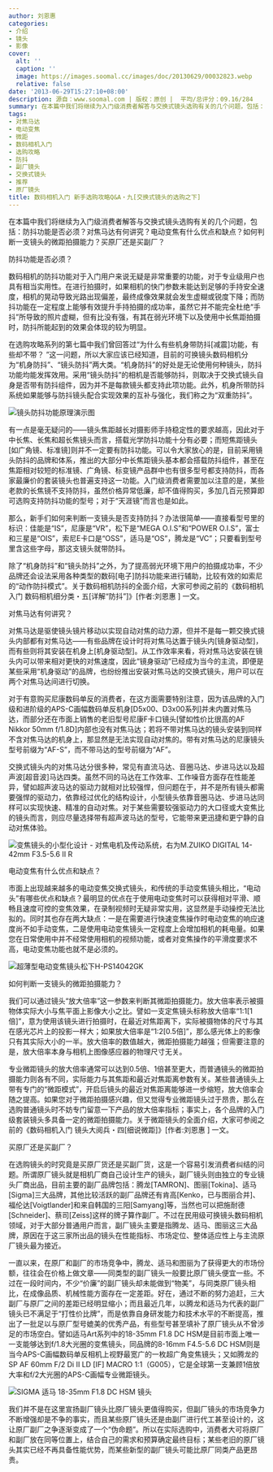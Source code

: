 ```yaml
---
author: 刘恩惠
categories:
- 介绍
- 镜头
- 影像
cover:
  alt: ''
  caption: ''
  image: https://images.soomal.cc/images/doc/20130629/00032823.webp
  relative: false
date: '2013-06-29T15:27:10+08:00'
description: 源自：www.soomal.com | 版权：原创 |  平均/总评分：09.16/284
summary: 在本篇中我们将继续为入门级消费者解答与交换式镜头选购有关的几个问题，包括：防抖功能是否必须？对焦马达有何讲究？电动变焦有什么优点和缺点？如何判断一支镜头的微距拍摄能力？买原厂还是买副厂？
tags:
- 对焦马达
- 电动变焦
- 微距
- 数码相机入门
- 选购攻略
- 防抖
- 副厂镜头
- 交换式镜头
- 推荐
- 原厂镜头
title: 数码相机入门 新手选购攻略Q&A・九[交换式镜头的选购之下]
---
```


在本篇中我们将继续为入门级消费者解答与交换式镜头选购有关的几个问题，包括：防抖功能是否必须？对焦马达有何讲究？电动变焦有什么优点和缺点？如何判断一支镜头的微距拍摄能力？买原厂还是买副厂？

防抖功能是否必须？

数码相机的防抖功能对于入门用户来说无疑是非常重要的功能，对于专业级用户也具有相当实用性。在进行拍摄时，如果相机的快门参数未能达到足够的手持安全速度，相机的晃动导致光路出现偏差，最终成像效果就会发生虚糊或锐度下降；而防抖功能在一定程度上能够有效提升手持拍摄的成功率，虽然它并不能完全杜绝“手抖”所导致的照片虚糊，但有比没有强，有其在弱光环境下以及使用中长焦距拍摄时，防抖所能起到的效果会体现的较为明显。

在选购攻略系列的第七篇中我们曾回答过“为什么有些机身带防抖[减震]功能，有些却不带？ ”这一问题，所以大家应该已经知道，目前的可换镜头数码相机分为“机身防抖”、“镜头防抖”两大类。“机身防抖”的好处是无论使用何种镜头，防抖功能均能发挥效用。采用“镜头防抖”的相机是否能够防抖，则取决于交换式镜头自身是否带有防抖组件，因为并不是每款镜头都支持此项功能。此外，机身所带防抖系统如果能够与防抖镜头配合实现效果的互补与强化，我们称之为“双重防抖”。

![镜头防抖功能原理演示图](https://images.soomal.cc/images/doc/20120128/00016343.webp)





有一点是毫无疑问的――镜头焦距越长对摄影师手持稳定性的要求越高，因此对于中长焦、长焦和超长焦镜头而言，搭载光学防抖功能十分有必要；而短焦距镜头[如广角镜、标准镜]则并不一定要有防抖功能。可以令大家放心的是，目前采用镜头防抖的品牌和体系，推出的大部分中长焦距镜头基本都会搭载防抖组件，甚至在焦距相对较短的标准镜、广角镜、标变镜产品群中也有很多型号都支持防抖，而各家最廉价的套装镜头也普遍支持这一功能。入门级消费者需要加以注意的是，某些老款的长焦镜不支持防抖，虽然价格异常低廉，却不值得购买，多加几百元预算即可选购支持防抖功能的型号；对于“天涯镜”而言也是如此。

那么，新手们如何来判断一支镜头是否支持防抖？办法很简单――直接看型号里的标识：佳能是“IS”，尼康是“VR”，松下是“MEGA O.I.S”和“POWER O.I.S”，富士和三星是“OIS”，索尼E卡口是“OSS”，适马是“OS”，腾龙是“VC”；只要看到型号里含这些字母，那这支镜头就带防抖。

除了“机身防抖”和“镜头防抖”之外，为了提高弱光环境下用户的拍摄成功率，不少品牌还会设法采用各种类型的数码[电子]防抖功能来进行辅助，比较有效的如索尼的“动作防抖模式”。关于数码相机防抖的全面介绍，大家可参阅之前的《数码相机入门 数码相机细分类・五[详解“防抖”]》[作者:刘恩惠 ]
一文。

对焦马达有何讲究？

对焦马达是驱使镜头镜片移动以实现自动对焦的动力源，但并不是每一颗交换式镜头内部都有对焦马达――有些品牌在设计时将对焦马达置于镜头内[镜身驱动型]，而有些则将其安装在机身上[机身驱动型]。从工作效率来看，将对焦马达安装在镜头内可以带来相对更快的对焦速度，因此“镜身驱动”已经成为当今的主流，即便是某些采用“机身驱动”的品牌，也纷纷推出安装对焦马达的交换式镜头，用户可以在两个对焦马达间进行切换。

对于有意购买尼康数码单反的消费者，在这方面需要特别注意，因为该品牌的入门级和进阶级的APS-C画幅数码单反机身[D5x00、D3x00系列]并未内置对焦马达，而部分还在市面上销售的老旧型号尼康F卡口镜头[譬如性价比很高的AF Nikkor 50mm f/1.8D]内部也没有对焦马达；若将不带对焦马达的镜头安装到同样不含对焦马达的机身上，那显然是无法实现自动对焦的。带有对焦马达的尼康镜头型号前缀为“AF-S”，而不带马达的型号前缀为“AF”。

交换式镜头内的对焦马达分很多种，常见有直流马达、音圈马达、步进马达以及超声波[超音波]马达四类。虽然不同的马达在工作效率、工作噪音方面存在性能差异，譬如超声波马达的驱动力就相对比较强悍，但问题在于，并不是所有镜头都需要强悍的驱动力，依靠经过优化的结构设计，小型镜头依靠音圈马达、步进马达同样可以实现快速、精准的自动对焦。对于某些需要较强驱动力的大口径或大变焦比的镜头而言，则应尽量选择带有超声波马达的型号，它能带来更迅捷和更宁静的自动对焦体验。

![变焦镜头的小型化设计 - 对焦电机及传动系统，右为M.ZUIKO DIGITAL 14-42mm F3.5-5.6 Ⅱ R](https://images.soomal.cc/images/doc/20130405/00029262.webp)




电动变焦有什么优点和缺点？

市面上出现越来越多的电动变焦交换式镜头，和传统的手动变焦镜头相比，“电动头”有哪些优点和缺点？最明显的优点在于使用电动变焦时可以获得相对平滑、顺畅且速度可控的变焦效果，在录制视频时无疑非常实用，这显然是手动操控无法比拟的。同时其也存在两大缺点：一是在需要进行快速变焦操作时电动变焦的响应速度尚不如手动变焦，二是使用电动变焦镜头一定程度上会增加相机的耗电量。如果您在日常使用中并不经常使用相机的视频功能，或者对变焦操作的平滑度要求不高，电动变焦功能也就不是必须的。

![超薄型电动变焦镜头松下H-PS14042GK](https://images.soomal.cc/images/doc/20111218/00015533.webp)




如何判断一支镜头的微距拍摄能力？

我们可以通过镜头“放大倍率”这一参数来判断其微距拍摄能力。放大倍率表示被摄物体实际大小与焦平面上影像大小之比。譬如一支定焦镜头标称放大倍率“1:1[1倍]”，意为使用该镜头进行拍摄时，在最近对焦距离下，实际被摄物体的尺寸与其在感光芯片上的投影一样大；如果放大倍率是“1:2[0.5倍]”，那么感光体上的影像只有其实际大小的一半。放大倍率的数值越大，微距拍摄能力越强；但需要注意的是，放大倍率本身与相机上图像感应器的物理尺寸无关。

专业微距镜头的放大倍率通常可以达到0.5倍、1倍甚至更大，而普通镜头的微距拍摄能力则各有不同，实际能力与其焦距和最近对焦距离参数有关。某些普通镜头上带有专门的“微距模式”，开启后镜头的最近对焦距离能够进一步缩短，放大倍率会随之提高。如果您对于微距拍摄感兴趣，但又觉得专业微距镜头过于昂贵，那么在选购普通镜头时不妨专门留意一下产品的放大倍率指标；事实上，各个品牌的入门级套装镜头多具备一定的微距拍摄能力。关于微距镜头的全面介绍，大家可参阅之前的《数码相机入门 镜头大阅兵・四[细说微距]》[作者:刘恩惠 ]
一文。

买原厂还是买副厂？

在选购镜头的时究竟是买原厂货还是买副厂货，这是一个容易引发消费者纠结的问题。所谓原厂镜头就是相机厂商自己设计生产的镜头，副厂镜头则由独立的专业镜头厂商出品，目前主要的副厂品牌包括：腾龙[TAMRON]、图丽[Tokina]、适马[Sigma]三大品牌，其他比较活跃的副厂品牌还有肯高[Kenko，已与图丽合并]、福伦达[Voigtlander]和来自韩国的三阳[Samyang]等，当然也可以把施耐德[Schneider]、蔡司[Zeiss]这样的牌子算作副厂。不过在民用级可换镜头数码相机领域，对于大部分普通用户而言，副厂镜头主要是指腾龙、适马、图丽这三大品牌，原因在于这三家所出品的镜头在性能指标、市场定位、整体适应性上与主流原厂镜头最为接近。

一直以来，在原厂和副厂的市场竞争中，腾龙、适马和图丽为了获得更大的市场份额，往往会在价格上做文章――同类型的副厂镜头一般要比原厂镜头便宜一些。不过在一段时间内，不少“价廉”的副厂镜头却未能做到“物美”，与同类原厂镜头相比，在成像品质、机械性能方面存在一定差距。好在，通过不断的努力追赶，三大副厂与原厂之间的差距已经明显缩小；而且最近几年，以腾龙和适马为代表的副厂镜头已不满足于“打性价比牌”，而是依靠自身研发能力和技术水平的不断提高，推出了一批足以与原厂型号媲美的优秀产品，有些型号甚至填补了原厂镜头从不曾涉足的市场空白。譬如适马Art系列中的18-35mm F1.8 DC HSM是目前市面上唯一一支能够达到f/1.8大光圈的变焦镜头，同品牌的8-16mm F4.5-5.6 DC HSM则是当今APS-C画幅数码单反相机上视野最宽广的一枚超广角变焦镜头；又如腾龙的SP AF 60mm F/2 Di II LD [IF] MACRO 1:1（G005），它是全球第一支兼顾1倍放大率和f/2大光圈的APS-C画幅专业微距镜头。

![SIGMA 适马 18-35mm F1.8 DC HSM 镜头](https://images.soomal.cc/images/doc/20130629/00032848.webp)





我们并不是在这里宣扬副厂镜头比原厂镜头更值得购买，但副厂镜头的市场竞争力不断增强却是不争的事实，而且某些原厂镜头还是由副厂进行代工甚至设计的，这让原厂副厂之争逐渐变成了一个“伪命题”。所以在实际选购中，消费者大可将原厂和副厂放在同等位置上，结合自己的需求和预算确定最终目标；某些老旧的原厂镜头其实已经不再具备性能优势，而某些新型的副厂镜头可能比原厂同类产品更昂贵。